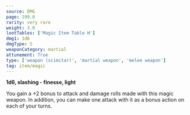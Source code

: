 ```yaml
---
source: DMG
page: 199.0
rarity: very rare
weight: 3.0
lootTables: ['Magic Item Table H']
dmg1: 1d6
dmgType: S
weaponCategory: martial
attunement: True
type: ['weapon (scimitar)', 'martial weapon', 'melee weapon']
tag: item/magic
---
```


**1d6, slashing - finesse, light**

You gain a +2 bonus to attack and damage rolls made with this magic weapon. In addition, you can make one attack with it as a bonus action on each of your turns.


